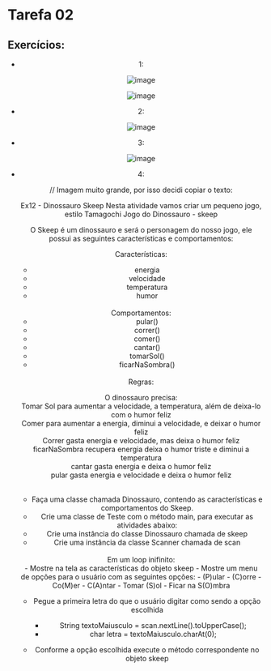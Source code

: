 # Tarefa 02
## Exercícios:

<div align="center">

  - 1:
    
    ![image](https://github.com/user-attachments/assets/dd4e79ed-0636-4d8d-9e30-91e9f6a0f50f)
  
    ![image](https://github.com/user-attachments/assets/7da53cc9-9217-42bf-9dec-4a71eaa4c138)
  
  - 2:
    
    ![image](https://github.com/user-attachments/assets/47c26e3d-e39a-4899-aef8-6725965114fe)

  - 3:
    
    ![image](https://github.com/user-attachments/assets/cf55ea45-ef42-47c9-8f01-b1d45aebacf5)

  - 4:
  
    // Imagem muito grande, por isso decidi copiar o texto:

     Ex12 - Dinossauro Skeep
    Nesta atividade vamos criar um pequeno jogo, estilo Tamagochi
    Jogo do Dinossauro - skeep

    O Skeep é um dinossauro e será o personagem do nosso jogo, ele possui as seguintes características e comportamentos:

    Características:
    
    - energia
    - velocidade
    - temperatura
    - humor
      
    <br>
    Comportamentos:

    - pular()
    - correr()
    - comer()
    - cantar()
    - tomarSol()
    - ficarNaSombra()
      
    <br>
    Regras:<br>

    O dinossauro precisa:
    <br>
    Tomar Sol para aumentar a velocidade, a temperatura, além de deixa-lo com o humor feliz<br>
    Comer para aumentar a energia, diminui a velocidade, e deixar o humor feliz<br>
    Correr gasta energia e velocidade, mas deixa o humor feliz<br>
    ficarNaSombra recupera energia deixa o humor triste e diminui a temperatura<br>
    cantar gasta energia e deixa o humor feliz<br>
    pular gasta energia e velocidade e deixa o humor feliz<br>
    <br>

    - Faça uma classe chamada Dinossauro, contendo as características e comportamentos do Skeep.
    - Crie uma classe de Teste com o método main, para executar as atividades abaixo:
    - Crie uma instância do classe Dinossauro chamada de skeep
    - Crie uma instância da classe Scanner chamada de scan
    <br>
    Em um loop inifinito:<br>
    - Mostre na tela as características do objeto skeep
    - Mostre um menu de opções para o usuário com as seguintes opções:
      - (P)ular
      - (C)orre
      - Co(M)er
      - C(A)ntar
      - Tomar (S)ol
      - Ficar na S(O)mbra

        
    - Pegue a primeira letra do que o usuário digitar como sendo a opção escolhida
      <br>
      - String textoMaiusculo = scan.nextLine().toUpperCase();
      - char letra = textoMaiusculo.charAt(0);
        
    - Conforme a opção escolhida execute o método correspondente no objeto skeep

<div>
